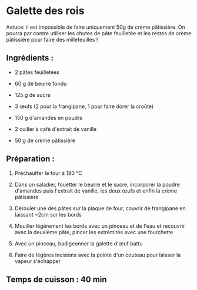 Galette des rois
================

Astuce: il est impossible de faire uniquement 50g de crème pâtissière.
On pourra par contre utiliser les chutes de pâte feuilletée et les restes
de crème pâtissière pour faire des millefeuilles !

Ingrédients :
-------------

- 2 pâtes feuilletées

- 60 g de beurre fondu
- 125 g de sucre
- 3 œufs (2 pour la frangipane, 1 pour faire dorer la croûte)
- 150 g d'amandes en poudre
- 2 cuiller à café d'extrait de vanille
- 50 g de crème pâtissière

Préparation :
-------------

1. Préchauffer le four à 180 °C

2. Dans un saladier, fouetter le beurre et le sucre, incorporer la
   poudre d'amandes puis l'extrait de vanille, les deux œufs et enfin
   la crème pâtissière

3. Dérouler une des pâtes sur la plaque de four, couvrir de frangipane
   en laissant ~2cm sur les bords

4. Mouiller légèrement les bords avec un pinceau et de l'eau et recouvrir
   avec la deuxième pâte, pincer les extrémités avec une fourchette

5. Avec un pinceau, badigeonner la galette d'œuf battu

6. Faire de légères incisions avec la pointe d'un couteau pour laisser
   la vapeur s'échapper


Temps de cuisson : 40 min
-----------------
